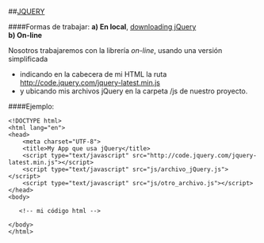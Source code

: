 ##[JQUERY](http://jquery.com/)

####Formas de trabajar:
**a) En local**, [downloading jQuery](http://jquery.com/download/)  
**b) On-line**    
  
Nosotros trabajaremos con la librería *on-line*, usando una versión simplificada
- indicando en la cabecera de mi HTML la ruta http://code.jquery.com/jquery-latest.min.js
- y ubicando mis archivos jQuery en la carpeta /js de nuestro proyecto.

####Ejemplo:
```[HTML]
<!DOCTYPE html>
<html lang="en">
<head>
    <meta charset="UTF-8">
    <title>My App que usa jQuery</title>
    <script type="text/javascript" src="http://code.jquery.com/jquery-latest.min.js"></script>
    <script type="text/javascript" src="js/archivo_jQuery.js"></script>
    <script type="text/javascript" src="js/otro_archivo.js"></script>
</head>
<body>
   
   <!-- mi código html -->
   
</body>
</html>
```
